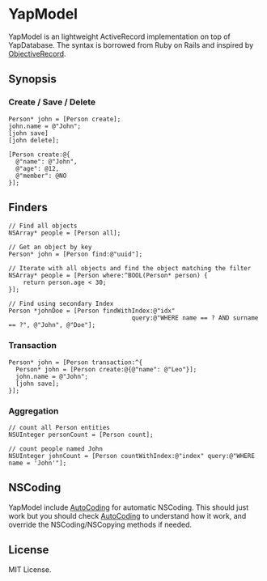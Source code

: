 # YapModel

YapModel is an lightweight ActiveRecord implementation on top of YapDatabase. The syntax is borrowed from Ruby on Rails and inspired by [ObjectiveRecord](https://github.com/mneorr/ObjectiveRecord).

## Synopsis

### Create / Save / Delete

```
Person* john = [Person create];
john.name = @"John";
[john save]
[john delete];

[Person create:@{
  @"name": @"John",
  @"age": @12,
  @"member": @NO
}];
```

## Finders

```
// Find all objects
NSArray* people = [Person all];

// Get an object by key
Person* john = [Person find:@"uuid"];

// Iterate with all objects and find the object matching the filter
NSArray* people = [Person where:^BOOL(Person* person) {
    return person.age < 30;
}];

// Find using secondary Index
Person *johnDoe = [Person findWithIndex:@"idx" 
                                  query:@"WHERE name == ? AND surname == ?", @"John", @"Doe"];

```

### Transaction

```
Person* john = [Person transaction:^{
  Person* john = [Person create:@{@"name": @"Leo"}];
  john.name = @"John";
  [john save];
}];
```

### Aggregation

```
// count all Person entities
NSUInteger personCount = [Person count];

// count people named John
NSUInteger johnCount = [Person countWithIndex:@"index" query:@"WHERE name = 'John'"];
```

## NSCoding

YapModel include [AutoCoding](https://github.com/nicklockwood/AutoCoding) for automatic NSCoding. This should just work but you
should check [AutoCoding](https://github.com/nicklockwood/AutoCoding) to understand how it work, and override the NSCoding/NSCopying methods if needed.

## License 

MIT License.